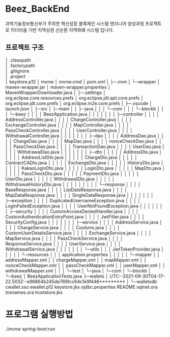 # Beez_BackEnd
과학기술정보통신부가 주최한 혁신성장 블록체인 시스템 엔지니어 양성과정 프로젝트로
이더리움 기반 지역상권 선순환 지역화폐 시스템 입니다.

## 프로젝트 구조
│  .classpath                    
│  .factorypath                  
│  .gitignore                    
│  .project                      
│  keystore.p12
│  mvnw
│  mvnw.cmd
│  pom.xml
│
├─.mvn
│  └─wrapper
│          maven-wrapper.jar
│          maven-wrapper.properties
│          MavenWrapperDownloader.java
│
├─.settings
│      org.eclipse.core.resources.prefs
│      org.eclipse.jdt.apt.core.prefs
│      org.eclipse.jdt.core.prefs
│      org.eclipse.m2e.core.prefs
│
├─.vscode
│      launch.json
│
├─src
│  ├─main
│  │  ├─java
│  │  │  └─com
│  │  │      └─blockb
│  │  │          └─beez
│  │  │              │  BeezApplication.java
│  │  │              │
│  │  │              ├─controller
│  │  │              │      AddressController.java
│  │  │              │      ChargeController.java
│  │  │              │      ExchangeController.java
│  │  │              │      MapController.java
│  │  │              │      PassCheckController.java
│  │  │              │      UserController.java
│  │  │              │      WithdrawalController.java
│  │  │              │
│  │  │              ├─dao
│  │  │              │      AddressDao.java
│  │  │              │      ChargeDao.java
│  │  │              │      MapDao.java
│  │  │              │      nonceCheckDao.java
│  │  │              │      PassCheckDao.java
│  │  │              │      TransactionDao.java
│  │  │              │      UserDao.java
│  │  │              │      WithdrawalDao.java
│  │  │              │
│  │  │              ├─dto
│  │  │              │  │  AddressDto.java
│  │  │              │  │  AddressListDto.java
│  │  │              │  │  ChargeDto.java
│  │  │              │  │  ContractCADto.java
│  │  │              │  │  ExchangeDto.java
│  │  │              │  │  HistoryDto.java
│  │  │              │  │  KakaoLoginDto.java
│  │  │              │  │  LoginDto.java
│  │  │              │  │  MapDto.java
│  │  │              │  │  PassCheckDto.java
│  │  │              │  │  PaymentDto.java
│  │  │              │  │  UserDto.java
│  │  │              │  │  WithdrawalDto.java
│  │  │              │  │  WithdrawalHistoryDto.java
│  │  │              │  │
│  │  │              │  └─response
│  │  │              │          BaseResponse.java
│  │  │              │          ListDataResponse.java
│  │  │              │          MapDataResponse.java
│  │  │              │          SingleDataResponse.java
│  │  │              │
│  │  │              ├─exception
│  │  │              │      DuplicatedUsernameException.java
│  │  │              │      LoginFailedException.java
│  │  │              │      UserNotFoundException.java
│  │  │              │
│  │  │              ├─security
│  │  │              │      CustomAccessDeniedHandler.java
│  │  │              │      CustomAuthenticationEntryPoint.java
│  │  │              │      JwtFilter.java
│  │  │              │      SecurityConfig.java
│  │  │              │
│  │  │              ├─service
│  │  │              │      AddressService.java
│  │  │              │      ChargeService.java
│  │  │              │      Coolsms.java
│  │  │              │      CustomUserDetailsService.java
│  │  │              │      ExchangeService.java
│  │  │              │      MapService.java
│  │  │              │      PassCheckService.java
│  │  │              │      ResponseService.java
│  │  │              │      UserService.java
│  │  │              │      WithdrawalService.java
│  │  │              │
│  │  │              └─utils
│  │  │                      JwtTokenProvider.java
│  │  │
│  │  └─resources
│  │      │  application.properties
│  │      │
│  │      └─mapper
│  │              addressMapper.xml
│  │              chargeMapper.xml
│  │              mapMapper.xml
│  │              nonceCheckMapper.xml
│  │              passCheckMapper.xml
│  │              userMapper.xml
│  │              withdrawalMapper.xml
│  │
│  └─test
│      └─java
│          └─com
│              └─blockb
│                  └─beez
│                          BeezApplicationTests.java
├─wallets
│      UTC--2021-09-30T04-17-22.503Z--e96864b245de769fcc64c1e9f446*********
│
└─walletsdb
        cwallet.sso
        ewallet.p12
        keystore.jks
        ojdbc.properties
        README
        sqlnet.ora
        tnsnames.ora
        truststore.jks

# 프로그램 실행방법
 ./mvnw spring-boot:run

